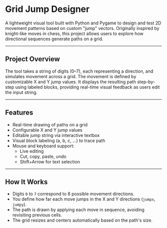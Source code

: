 # Grid Jump Designer

A lightweight visual tool built with Python and Pygame to design and test 2D movement patterns based on custom "jump" vectors. Originally inspired by knight-like moves in chess, this project allows users to explore how directional sequences generate paths on a grid.

---

## Project Overview

The tool takes a string of digits (0–7), each representing a direction, and simulates movement across a grid. The movement is defined by customizable X and Y jump values. It displays the resulting path step-by-step using labeled blocks, providing real-time visual feedback as users edit the input string.

---

## Features

- Real-time drawing of paths on a grid
- Configurable X and Y jump values
- Editable jump string via interactive textbox
- Visual block labeling (a, b, c, …) to trace path
- Mouse and keyboard support:
  - Live editing
  - Cut, copy, paste, undo
  - Shift+Arrow for text selection

---

## How It Works

- Digits `0` to `7` correspond to 8 possible movement directions.
- You define how far each move jumps in the X and Y directions (`jumpx`, `jumpy`).
- The path is drawn by applying each move in sequence, avoiding revisiting previous cells.
- The grid resizes and centers automatically based on the path's size.


